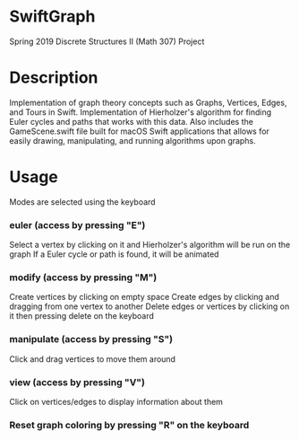 # SwiftGraph
Spring 2019 Discrete Structures II (Math 307) Project

# Description
Implementation of graph theory concepts such as Graphs, Vertices, Edges, and Tours in Swift.
Implementation of Hierholzer's algorithm for finding Euler cycles and paths that works with this data. 
Also includes the GameScene.swift file built for macOS Swift applications that allows for easily drawing, manipulating, and running algorithms upon graphs.

# Usage
Modes are selected using the keyboard
### euler (access by pressing "E")
Select a vertex by clicking on it and Hierholzer's algorithm will be run on the graph
If a Euler cycle or path is found, it will be animated
### modify (access by pressing "M")
Create vertices by clicking on empty space
Create edges by clicking and dragging from one vertex to another
Delete edges or vertices by clicking on it then pressing delete on the keyboard
### manipulate (access by pressing "S")
Click and drag vertices to move them around
### view (access by pressing "V")
Click on vertices/edges to display information about them
### Reset graph coloring by pressing "R" on the keyboard

